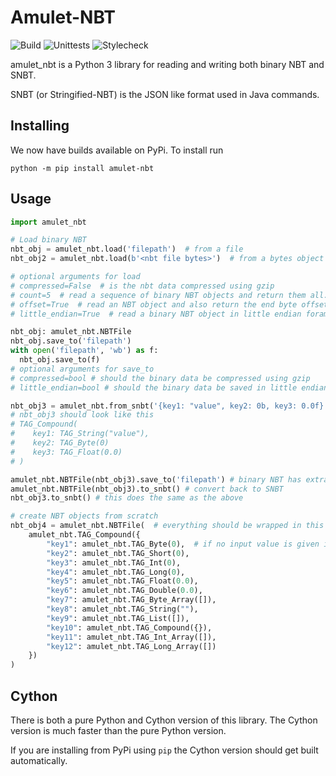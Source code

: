 # Amulet-NBT

![Build](../../workflows/Build/badge.svg)
![Unittests](../../workflows/Unittests/badge.svg?event=push)
![Stylecheck](../../workflows/Stylecheck/badge.svg?event=push)

amulet_nbt is a Python 3 library for reading and writing both binary NBT and SNBT.

SNBT (or Stringified-NBT) is the JSON like format used in Java commands.

## Installing

We now have builds available on PyPi. To install run

`python -m pip install amulet-nbt`

## Usage

```python
import amulet_nbt

# Load binary NBT
nbt_obj = amulet_nbt.load('filepath')  # from a file
nbt_obj2 = amulet_nbt.load(b'<nbt file bytes>')  # from a bytes object

# optional arguments for load
# compressed=False  # is the nbt data compressed using gzip
# count=5  # read a sequence of binary NBT objects and return them all. If defined returns a list of NBTFile objects otherwise just returns an NBTFile
# offset=True  # read an NBT object and also return the end byte offset. False by default
# little_endian=True  # read a binary NBT object in little endian foramt, as used in Bedrock. False by default

nbt_obj: amulet_nbt.NBTFile
nbt_obj.save_to('filepath')
with open('filepath', 'wb') as f:
  nbt_obj.save_to(f)
# optional arguments for save_to
# compressed=bool # should the binary data be compressed using gzip
# little_endian=bool # should the binary data be saved in little endian format

nbt_obj3 = amulet_nbt.from_snbt('{key1: "value", key2: 0b, key3: 0.0f}')
# nbt_obj3 should look like this
# TAG_Compound(
#    key1: TAG_String("value"),
#    key2: TAG_Byte(0)
#    key3: TAG_Float(0.0)
# )

amulet_nbt.NBTFile(nbt_obj3).save_to('filepath') # binary NBT has extra data that is lost in SNBT so you need to do this to add that data back in
amulet_nbt.NBTFile(nbt_obj3).to_snbt() # convert back to SNBT
nbt_obj3.to_snbt() # this does the same as the above

# create NBT objects from scratch
nbt_obj4 = amulet_nbt.NBTFile(  # everything should be wrapped in this class
	amulet_nbt.TAG_Compound({
		"key1": amulet_nbt.TAG_Byte(0),  # if no input value is given it will automatically fill these defaults
		"key2": amulet_nbt.TAG_Short(0),
		"key3": amulet_nbt.TAG_Int(0),
		"key4": amulet_nbt.TAG_Long(0),
		"key5": amulet_nbt.TAG_Float(0.0),
		"key6": amulet_nbt.TAG_Double(0.0),
		"key7": amulet_nbt.TAG_Byte_Array([]),
		"key8": amulet_nbt.TAG_String(""),
		"key9": amulet_nbt.TAG_List([]),
		"key10": amulet_nbt.TAG_Compound({}),
		"key11": amulet_nbt.TAG_Int_Array([]),
		"key12": amulet_nbt.TAG_Long_Array([])
	})
)
```

## Cython
There is both a pure Python and Cython version of this library. The Cython version is much faster than the pure Python version.

If you are installing from PyPi using `pip` the Cython version should get built automatically.
